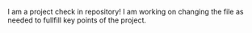 I am a project check in repository! I am working on changing the file
as needed to fullfill key points of the project.
